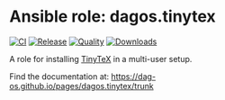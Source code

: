 # Ansible role: dagos.tinytex

[![CI](https://github.com/DAG-OS/ansible-role-tinytex/actions/workflows/ci.yml/badge.svg?branch=trunk)](https://github.com/DAG-OS/ansible-role-tinytex/actions/workflows/ci.yml)
[![Release](https://github.com/DAG-OS/ansible-role-tinytex/actions/workflows/release.yml/badge.svg)](https://github.com/DAG-OS/ansible-role-tinytex/actions/workflows/release.yml)
[![Quality](https://img.shields.io/ansible/quality/57500?logo=ansible)](https://galaxy.ansible.com/dagos/tinytex)
[![Downloads](https://img.shields.io/ansible/role/d/57500?logo=ansible)](https://galaxy.ansible.com/dagos/tinytex)

A role for installing [TinyTeX](https://yihui.org/tinytex/) in a multi-user setup.

Find the documentation at: <https://dag-os.github.io/pages/dagos.tinytex/trunk>
